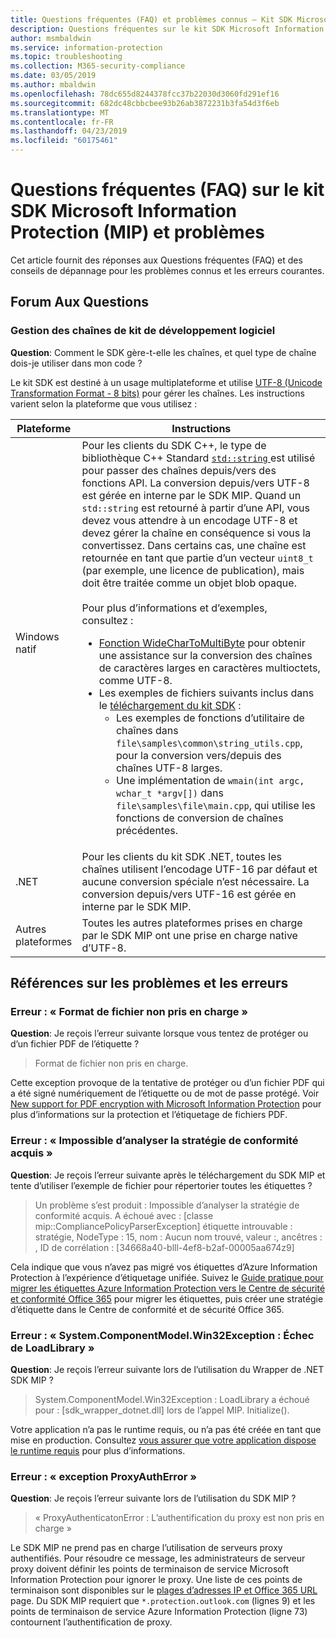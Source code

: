 ```yaml
---
title: Questions fréquentes (FAQ) et problèmes connus – Kit SDK Microsoft Information Protection
description: Questions fréquentes sur le kit SDK Microsoft Information Protection (MIP) et conseils de résolution des problèmes et erreurs.
author: msmbaldwin
ms.service: information-protection
ms.topic: troubleshooting
ms.collection: M365-security-compliance
ms.date: 03/05/2019
ms.author: mbaldwin
ms.openlocfilehash: 78dc655d8244378fcc37b22030d3060fd291ef16
ms.sourcegitcommit: 682dc48cbbcbee93b26ab3872231b3fa54d3f6eb
ms.translationtype: MT
ms.contentlocale: fr-FR
ms.lasthandoff: 04/23/2019
ms.locfileid: "60175461"
---
```

# <a name="microsoft-information-protection-mip-sdk-faqs-and-issues"></a>Questions fréquentes (FAQ) sur le kit SDK Microsoft Information Protection (MIP) et problèmes

Cet article fournit des réponses aux Questions fréquentes (FAQ) et des conseils de dépannage pour les problèmes connus et les erreurs courantes.

## <a name="frequently-asked-questions"></a>Forum Aux Questions 

### <a name="sdk-string-handling"></a>Gestion des chaînes de kit de développement logiciel

**Question**: Comment le SDK gère-t-elle les chaînes, et quel type de chaîne dois-je utiliser dans mon code ?

Le kit SDK est destiné à un usage multiplateforme et utilise [UTF-8 (Unicode Transformation Format - 8 bits)](https://wikipedia.org/wiki/UTF-8) pour gérer les chaînes. Les instructions varient selon la plateforme que vous utilisez :

| Plateforme | Instructions |
|-|-|
| Windows natif | Pour les clients du SDK C++, le type de bibliothèque C++ Standard [ `std::string` ](https://wikipedia.org/wiki/C%2B%2B_string_handling) est utilisé pour passer des chaînes depuis/vers des fonctions API. La conversion depuis/vers UTF-8 est gérée en interne par le SDK MIP. Quand un `std::string` est retourné à partir d’une API, vous devez vous attendre à un encodage UTF-8 et devez gérer la chaîne en conséquence si vous la convertissez. Dans certains cas, une chaîne est retournée en tant que partie d’un vecteur `uint8_t` (par exemple, une licence de publication), mais doit être traitée comme un objet blob opaque.<br><br>Pour plus d’informations et d’exemples, consultez :<ul><li>[Fonction WideCharToMultiByte](/windows/desktop/api/stringapiset/nf-stringapiset-widechartomultibyte) pour obtenir une assistance sur la conversion des chaînes de caractères larges en caractères multioctets, comme UTF-8.<li>Les exemples de fichiers suivants inclus dans le [téléchargement du kit SDK](setup-configure-mip.md#configure-your-client-workstation) :<ul><li>Les exemples de fonctions d’utilitaire de chaînes dans `file\samples\common\string_utils.cpp`, pour la conversion vers/depuis des chaînes UTF-8 larges.<li>Une implémentation de `wmain(int argc, wchar_t *argv[])` dans `file\samples\file\main.cpp`, qui utilise les fonctions de conversion de chaînes précédentes.</li></ul></ul>|
| .NET | Pour les clients du kit SDK .NET, toutes les chaînes utilisent l’encodage UTF-16 par défaut et aucune conversion spéciale n’est nécessaire. La conversion depuis/vers UTF-16 est gérée en interne par le SDK MIP. |
| Autres plateformes | Toutes les autres plateformes prises en charge par le SDK MIP ont une prise en charge native d’UTF-8. |

## <a name="issues-and-errors-reference"></a>Références sur les problèmes et les erreurs

### <a name="error-file-format-not-supported"></a>Erreur : « Format de fichier non pris en charge »  

**Question**: Je reçois l’erreur suivante lorsque vous tentez de protéger ou d’un fichier PDF de l’étiquette ?

> Format de fichier non pris en charge.

Cette exception provoque de la tentative de protéger ou d’un fichier PDF qui a été signé numériquement de l’étiquette ou de mot de passe protégé. Voir [New support for PDF encryption with Microsoft Information Protection](https://techcommunity.microsoft.com/t5/Azure-Information-Protection/New-support-for-PDF-encryption-with-Microsoft-Information/ba-p/262757) pour plus d’informations sur la protection et l’étiquetage de fichiers PDF.

### <a name="error-failed-to-parse-the-acquired-compliance-policy"></a>Erreur : « Impossible d’analyser la stratégie de conformité acquis »  

**Question**: Je reçois l’erreur suivante après le téléchargement du SDK MIP et tente d’utiliser l’exemple de fichier pour répertorier toutes les étiquettes ?

> Un problème s’est produit : Impossible d’analyser la stratégie de conformité acquis. A échoué avec : [classe mip::CompliancePolicyParserException] étiquette introuvable : stratégie, NodeType : 15, nom : Aucun nom trouvé, valeur :, ancêtres : <SyncFile> <Content>, ID de corrélation : [34668a40-blll-4ef8-b2af-00005aa674z9]

Cela indique que vous n’avez pas migré vos étiquettes d’Azure Information Protection à l’expérience d’étiquetage unifiée. Suivez le [Guide pratique pour migrer les étiquettes Azure Information Protection vers le Centre de sécurité et conformité Office 365](/azure/information-protection/configure-policy-migrate-labels) pour migrer les étiquettes, puis créer une stratégie d’étiquette dans le Centre de conformité et de sécurité Office 365. 

### <a name="error-systemcomponentmodelwin32exception-loadlibrary-failed"></a>Erreur : « System.ComponentModel.Win32Exception : Échec de LoadLibrary »

**Question**: Je reçois l’erreur suivante lors de l’utilisation du Wrapper de .NET SDK MIP ?

> System.ComponentModel.Win32Exception : LoadLibrary a échoué pour : [sdk_wrapper_dotnet.dll] lors de l’appel MIP. Initialize().

Votre application n’a pas le runtime requis, ou n’a pas été créée en tant que mise en production. Consultez [vous assurer que votre application dispose le runtime requis](setup-configure-mip.md#ensure-your-app-has-the-required-runtime) pour plus d’informations. 

### <a name="error-proxyautherror-exception"></a>Erreur : « exception ProxyAuthError »

**Question**: Je reçois l’erreur suivante lors de l’utilisation du SDK MIP ?

> « ProxyAuthenticatonError : L’authentification du proxy est non pris en charge »

Le SDK MIP ne prend pas en charge l’utilisation de serveurs proxy authentifiés. Pour résoudre ce message, les administrateurs de serveur proxy doivent définir les points de terminaison de service Microsoft Information Protection pour ignorer le proxy. Une liste de ces points de terminaison sont disponibles sur le [plages d’adresses IP et Office 365 URL](https://docs.microsoft.com/office365/enterprise/urls-and-ip-address-ranges) page. Du SDK MIP requiert que `*.protection.outlook.com` (lignes 9) et les points de terminaison de service Azure Information Protection (ligne 73) contournent l’authentification de proxy.
